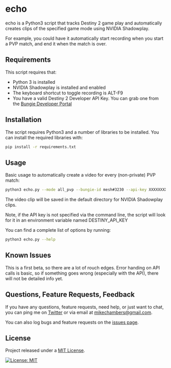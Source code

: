 # echo

echo is a Python3 script that tracks Destiny 2 game play and automatically creates clips of the specified game mode using NVIDIA Shadowplay.

For example, you could have it automatically start recording when you start a PVP match, and end it when the match is over.

## Requirements

This script requires that:

-   Python 3 is installed
-   NVIDIA Shadowplay is installed and enabled
-   The keyboard shortcut to toggle recording is ALT-F9
-   You have a valid Destiny 2 Developer API Key. You can grab one from the [Bungie Developer Portal](https://www.bungie.net/en/User/API)

## Installation

The script requires Python3 and a number of libraries to be installed. You can install the required libraries with:

```bash
pip install -r requirements.txt
```

## Usage

Basic usage to automatically create a video for every (non-private) PVP match:

```bash
python3 echo.py --mode all_pvp --bungie-id mesh#3230 --api-key XXXXXXXXXXXXXXXXXXXXX
```

The video clip will be saved in the default directory for NVIDIA Shadowplay clips.

Note, if the API key is not specified via the command line, the script will look for it in an environment variable named DESTINY_API_KEY

You can find a complete list of options by running:

```bash
python3 echo.py --help
```

## Known Issues

This is a first beta, so there are a lot of rouch edges. Error handing on API calls is basic, so if something goes wrong (especially with the API), there will not be detailed info yet.

## Questions, Feature Requests, Feedback

If you have any questions, feature requests, need help, or just want to chat, you can ping me on [Twitter](https://twitter.com/mesh) or via email at [mikechambers@gmail.com](mailto:mikechambers@gmail.com).

You can also log bugs and feature requests on the [issues page](https://github.com/mikechambers/echo/issues).

## License

Project released under a [MIT License](LICENSE.md).

[![License: MIT](https://img.shields.io/badge/License-MIT-orange.svg)](LICENSE.md)
